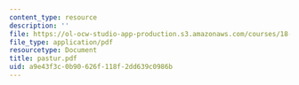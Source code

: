 ```yaml
---
content_type: resource
description: ''
file: https://ol-ocw-studio-app-production.s3.amazonaws.com/courses/18-996-random-matrix-theory-and-its-applications-spring-2004/a9e43f3c0b90626f118f2dd639c0986b_pastur.pdf
file_type: application/pdf
resourcetype: Document
title: pastur.pdf
uid: a9e43f3c-0b90-626f-118f-2dd639c0986b
---
```

